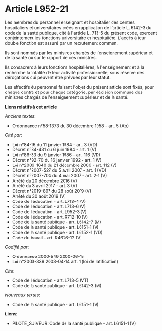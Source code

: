 # Article L952-21

Les membres du personnel enseignant et hospitalier des centres hospitaliers et universitaires créés en application de
l'article L. 6142-3 du code de la santé publique, cité à l'article L. 713-5 du présent code, exercent conjointement les
fonctions universitaire et hospitalière. L'accès à leur double fonction est assuré par un recrutement commun. 

Ils sont nommés par les ministres chargés de l'enseignement supérieur et de la santé ou sur le rapport de ces ministres. 

Ils consacrent à leurs fonctions hospitalières, à l'enseignement et à la recherche la totalité de leur activité
professionnelle, sous réserve des dérogations qui peuvent être prévues par leur statut. 

Les effectifs du personnel faisant l'objet du présent article sont fixés, pour chaque centre et pour chaque catégorie, par
décision commune des ministres chargés de l'enseignement supérieur et de la santé.

**Liens relatifs à cet article**

_Anciens textes_:

  - Ordonnance n°58-1373 du 30 décembre 1958 - art. 5 (Ab)

_Cité par_:

  - Loi n°84-16 du 11 janvier 1984 - art. 3 (VD)
  - Décret n°84-431 du 6 juin 1984 - art. 1 (V)
  - Loi n°86-33 du 9 janvier 1986 - art. 116 (VD)
  - Décret n°92-70 du 16 janvier 1992 - art. 1 (V)
  - Loi n°2006-1640 du 21 décembre 2006 - art. 112 (V)
  - Décret n°2007-527 du 5 avril 2007 - art. 1 (VD)
  - Décret n°2007-704 du 4 mai 2007 - art. 2-1 (V)
  - Arrêté du 20 décembre 2016 (V)
  - Arrêté du 3 avril 2017 - art. 3 (V)
  - Décret n°2019-897 du 28 août 2019 (V)
  - Arrêté du 30 août 2019 (V)
  - Code de l'éducation - art. L713-4 (V)
  - Code de l'éducation - art. L713-6 (V)
  - Code de l'éducation - art. L952-3 (V)
  - Code de l'éducation - art. R712-10 (V)
  - Code de la santé publique - art. L6142-7 (M)
  - Code de la santé publique - art. L6151-1 (V)
  - Code de la santé publique - art. L6152-1 (VD)
  - Code du travail - art. R4626-12 (V)

_Codifié par_:

  - Ordonnance 2000-549 2000-06-15
  - Loi n°2003-339 2003-04-14 art. 1 (loi de ratification)

_Cite_:

  - Code de l'éducation - art. L713-5 (VT)
  - Code de la santé publique - art. L6142-3 (M)

_Nouveaux textes_:

  - Code de la santé publique - art. L6151-1 (V)

**Liens**:

  - PILOTE_SUIVEUR: Code de la santé publique - art. L6151-1 (V)
